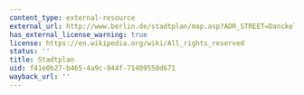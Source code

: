 ```yaml
---
content_type: external-resource
external_url: http://www.berlin.de/stadtplan/map.asp?ADR_STREET=Danckelmannstra%DFe&ADR_HOUSE=14&ADR_ZIP=14059&search.x=34&search.y=9
has_external_license_warning: true
license: https://en.wikipedia.org/wiki/All_rights_reserved
status: ''
title: Stadtplan
uid: f41e0b27-b465-4a9c-944f-71409550d671
wayback_url: ''
---
```

